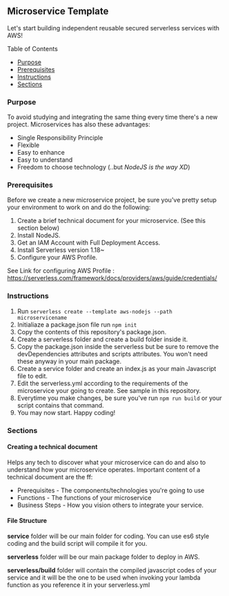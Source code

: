 
## Microservice Template ##

Let's start building independent reusable secured serverless services with AWS! 

Table of Contents

  * [Purpose](#purpose)
  * [Prerequisites](#prerequisites)
  * [Instructions](#instructions)
  * [Sections](#sections)


### Purpose
To avoid studying and integrating the same thing every time there's a new project.  Microservices has also these advantages:

 - Single Responsibility Principle
 - Flexible 
 - Easy to enhance 
 - Easy to understand
 - Freedom to choose technology (..but *NodeJS is the way XD*)

### Prerequisites
Before we create a new microservice project, be sure you've pretty setup your environment to work on and do the following:

 1. Create a brief technical document for your microservice. (See this section below)
 2. Install NodeJS.
 2. Get an IAM Account with Full Deployment Access. 
 2. Install Serverless version 1.18~
 3. Configure your AWS Profile. 

See Link for configuring AWS Profile :
https://serverless.com/framework/docs/providers/aws/guide/credentials/

### Instructions

 1. Run `serverless create --template aws-nodejs --path microservicename`
 2. Initialiaze a package.json file run `npm init`
 3. Copy the contents of this repository's package.json.
 4. Create a serverless folder and create a build folder inside it.
 5. Copy the package.json inside the serverless but be sure to remove the devDependencies attributes and scripts attributes. You won't need these anyway in your main package.
 5. Create a service folder and create an index.js as your main Javascript file to edit.
 5. Edit the serverless.yml according to the requirements of the microservice your going to create. See sample in this repository.
 6. Everytime you make changes, be sure you've run `npm run build` or your script contains that command.
 7. You may now start. Happy coding!
 


### Sections

#### Creating a technical document

Helps any tech to discover what your microservice can do and also to understand how your microservice operates. Important content of a technical document are the ff:

 - Prerequisites - The components/technologies you're going to use
 - Functions - The functions of your microservice
 - Business Steps - How you vision others to integrate your service.


#### File Structure

**service** folder will be our main folder for coding. You can use es6 style coding and the build script will compile it for you.

**serverless** folder will be our main package folder to deploy in AWS.
 
**serverless/build** folder will contain the compiled javascript codes of your service and it will be the one to be used when invoking your lambda function as you reference it in your serverless.yml

 
